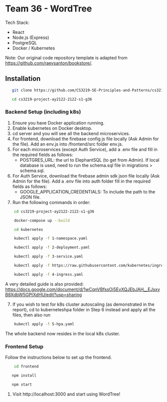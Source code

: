 # Team 36 - WordTree
Tech Stack: 
- React
- Node.js (Express)
- PostgreSQL
- Docker / Kubernetes

Note: Our original code repository template is adapted from https://github.com/raevsanton/bookstore/.
## Installation

 ```bash
    git clone https://github.com/CS3219-SE-Principles-and-Patterns/cs3219-project-ay2122-2122-s1-g36.git
 ```
 ```bash
    cd cs3219-project-ay2122-2122-s1-g36
 ```
### Backend Setup (including k8s)
1. Ensure you have Docker application running. 
2. Enable kubernetes on Docker desktop.
3. cd server and you will see all the backend microservices.
4. For frontend, download the firebase config js file locally (Ask Admin for the file). Add an env.js into /frontend/src folder env.js.
5. For each microservices (except Auth Service), add a .env file and fill in the required fields as follows:
   - POSTGRES_URL: the url to ElephantSQL (to get from Admin). If local database is used, need to run the schema.sql file in migrations > schema.sql.
6. For Auth Service, download the firebase admin sdk json file locally (Ask Admin for the file). Add a .env file into auth folder fill in the required fields as follows:
    - GOOGLE_APPLICATION_CREDENTIALS: To include the path to the JSON file.
7. Run the following commands in order:
```bash
    cd cs3219-project-ay2122-2122-s1-g36
```
```bash
    docker-compose up --build
```
```bash
    cd kubernetes
```
```bash
    kubectl apply -f 1-namespace.yaml
```
```bash
    kubectl apply -f 2-deployment.yaml
```
```bash
    kubectl apply -f 3-service.yaml
```
```bash
    kubectl apply -f https://raw.githubusercontent.com/kubernetes/ingress-nginx/controller-v1.0.4/deploy/static/provider/cloud/deploy.yaml
```
```bash
    kubectl apply -f 4-ingress.yaml
```

A very detailed guide is also provided: https://docs.google.com/document/d/1wCqnVBfssOi5EvXQJEbJAH__EJsxyB8XdbW5GPtXdHU/edit?usp=sharing

7. If you wish to test for k8s cluster autoscaling (as demonstrated in the report), cd to kuberneteshpa folder in Step 6 instead and apply all the files, then also run
```bash
    kubectl apply -f 5-hpa.yaml
```
The whole backend now resides in the local k8s cluster.

### Frontend Setup
Follow the instructions below to set up the frontend.

```bash
    cd frontend
 ```
 ```bash
    npm install 
 ```
 ```bash
    npm start 
 ```
 
1. Visit http://localhost:3000 and start using WordTree!
